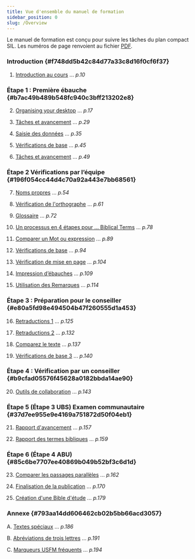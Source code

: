 ```yaml
---
title: Vue d'ensemble du manuel de formation
sidebar_position: 0
slug: /Overview
---
```




Le manuel de formation est conçu pour suivre les tâches du plan compact SIL. Les numéros de page renvoient au fichier [PDF](https://manual.paratext.org/img/Ptx-man-en-9.3.pdf).


### Introduction {#f748dd5b42c84d77a33c8d16f0cf6f37}


1. [Introduction au cours](/1.Intro) ... _p.10_


### Étape 1 : Première ébauche {#b7ac49b489b548fc940c3bff213202e8}


2. [Organising your desktop](/2.OD) ... _p.17_



3. [Tâches et avancement](/3.PP1) ... _p.29_



4. [Saisie des données](/4.KD) ... _p.35_



5. [Vérifications de base](/5.BC1) ... _p.45_



6. [Tâches et avancement](/6.PP2) ... _p.49_


### Étape 2 Vérifications par l’équipe {#196f054cc44d4c70a92a443e7bb68561}


7. [Noms propres](/7.PN) ... _p.54_



8. [Vérification de l'orthographe](/8.SP) ... _p.61_



9. [Glossaire](/9.GL) ... _p.72_



10. [Un processus en 4 étapes pour ... Biblical Terms](/10.BT) ... _p.78_



11. [Comparer un Mot ou expression](/11.MP) ... _p.89_



12. [Vérifications de base](/12.BC2) ... _p.94_



13. [Vérification de mise en page](/13.FC) ... _p.104_



14. [Impression d’ébauches](/14.PD) ... _p.109_



15. [Utilisation des Remarques](/15.UN) ... _p.114_


### Étape 3 : Préparation pour le conseiller {#e80a5fd98e494504b47f260555d1a453}


16. [ Retraductions 1](/16.BT1) ... _p.125_



17. [Retraductions 2](/17.BT2) ... _p.132_



18. [Comparez le texte](/18.CT) ... _p.137_



19. [Vérifications de base 3](/19.BC3) ... _p.140_


### Étape 4 : Vérification par un conseiller {#b9cfad05576f45628a0182bbda14ae90}


20. [Outils de collaboration](/20.CT) ... _p.143_


### Étape 5 (Étape 3 UBS) Examen communautaire {#37d7ee955e9e4169a751872d50f04eb1}


21. [Rapport d'avancement](/21.PPR) ... _p.157_



22. [Rapport des termes bibliques](/22.BTR) ... _p.159_


### Étape 6 (Étape 4 ABU) {#85c6be7707ee40869b049b52bf3c6d1d}


23. [Comparer les passages parallèles](/23.PP) ... _p.162_



24. [Finalisation de la publication](/24.FFP) ... _p.170_



25. [Création d'une Bible d'étude](/25.StudyBibles) ... _p.179_


### Annexe {#793aa14dd606462cb02b5bb66acd3057}


A. [Textes spéciaux](/A.st) ... _p.186_



B. [Abréviations de trois lettres](/B.3l) ... _p.191_



C. [Marqueurs USFM fréquents](/C.USFM) ... _p.194_

